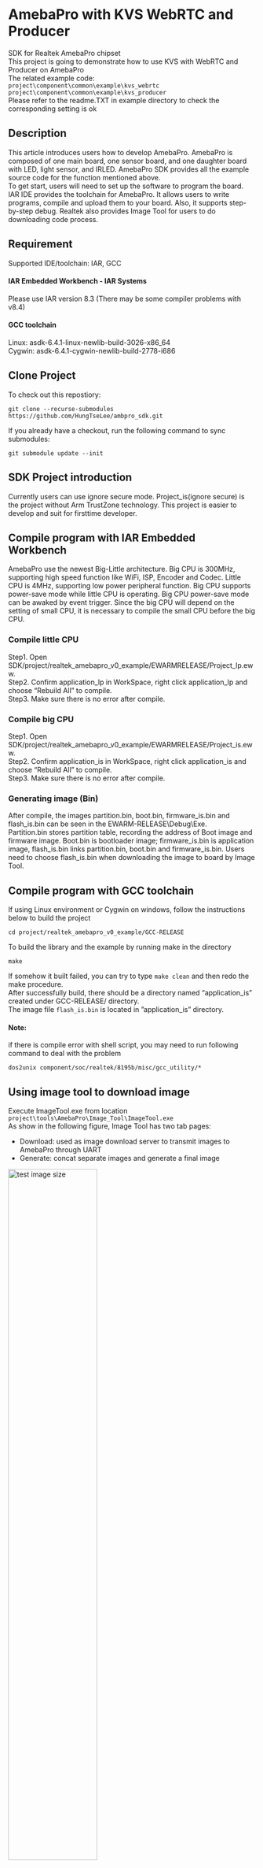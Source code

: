 ﻿# AmebaPro with KVS WebRTC and Producer
SDK for Realtek AmebaPro chipset  
This project is going to demonstrate how to use KVS with WebRTC and Producer on AmebaPro  
The related example code:  
`project\component\common\example\kvs_webrtc`  
`project\component\common\example\kvs_producer`  
Please refer to the readme.TXT in example directory to check the corresponding setting is ok  

## Description
This article introduces users how to develop AmebaPro. AmebaPro is composed of one main board, one sensor board, and one daughter board with LED, light sensor, and IRLED. AmebaPro SDK provides all the example source code for the function mentioned above.  
To get start, users will need to set up the software to program the board.  
IAR IDE provides the toolchain for AmebaPro. It allows users to write programs, compile and upload them to your board. Also, it supports step-by-step debug. Realtek also provides Image Tool for users to do downloading code process.  

## Requirement
Supported IDE/toolchain: IAR, GCC
#### IAR Embedded Workbench - IAR Systems  
Please use IAR version 8.3 (There may be some compiler problems with v8.4)  
#### GCC toolchain
Linux: asdk-6.4.1-linux-newlib-build-3026-x86_64  
Cygwin: asdk-6.4.1-cygwin-newlib-build-2778-i686  

## Clone Project  
To check out this repostiory:

```
git clone --recurse-submodules https://github.com/HungTseLee/ambpro_sdk.git
```

If you already have a checkout, run the following command to sync submodules:

```
git submodule update --init
```

## SDK Project introduction
Currently users can use ignore secure mode. Project_is(ignore secure) is the project without Arm TrustZone technology. This project is easier to develop and suit for firsttime developer.  

## Compile program with IAR Embedded Workbench
AmebaPro use the newest Big-Little architecture. Big CPU is 300MHz, supporting high speed function like WiFi, ISP, Encoder and Codec. Little CPU is 4MHz, supporting low power peripheral function. Big CPU supports power-save mode while little CPU is operating. Big CPU power-save mode can be awaked by event trigger. Since the big CPU will depend on the setting of small CPU, it is necessary to compile the small CPU before the big CPU.  

### Compile little CPU
Step1. Open SDK/project/realtek_amebapro_v0_example/EWARMRELEASE/Project_lp.eww.  
Step2. Confirm application_lp in WorkSpace, right click application_lp and choose “Rebuild All” to compile.  
Step3. Make sure there is no error after compile.  

### Compile big CPU
Step1. Open SDK/project/realtek_amebapro_v0_example/EWARMRELEASE/Project_is.eww.  
Step2. Confirm application_is in WorkSpace, right click application_is and choose “Rebuild All” to compile.  
Step3. Make sure there is no error after compile.  

### Generating image (Bin)
After compile, the images partition.bin, boot.bin, firmware_is.bin and flash_is.bin can be seen in the EWARM-RELEASE\Debug\Exe.  
Partition.bin stores partition table, recording the address of Boot image and firmware image. Boot.bin is bootloader image; firmware_is.bin is application image, flash_is.bin links partition.bin, boot.bin and firmware_is.bin. Users need to choose flash_is.bin when downloading the image to board by Image Tool.  

## Compile program with GCC toolchain  
If using Linux environment or Cygwin on windows, follow the instructions below to build the project  
```
cd project/realtek_amebapro_v0_example/GCC-RELEASE  
```
To build the library and the example by running make in the directory
```
make
```
If somehow it built failed, you can try to type `make clean` and then redo the make procedure.  
After successfully build, there should be a directory named “application_is” created under GCC-RELEASE/ directory.  
The image file `flash_is.bin` is located in ”application_is” directory.  
#### Note:
if there is compile error with shell script, you may need to run following command to deal with the problem  
```
dos2unix component/soc/realtek/8195b/misc/gcc_utility/*
```

## Using image tool to download image
Execute ImageTool.exe from location `project\tools\AmebaPro\Image_Tool\ImageTool.exe`  
As show in the following figure, Image Tool has two tab pages:  
* Download: used as image download server to transmit images to AmebaPro through UART  
* Generate: concat separate images and generate a final image  

<img align="center" src="photo/image_tool_1.png" alt="test image size" height="60%" width="60%"><br> 
<img align="center" src="photo/hardware_setting.png" alt="test image size" height="60%" width="60%"><br> 
<img align="center" src="photo/FT232_connection.png" alt="test image size" height="60%" width="60%"><br>
 
Image tool use UART to transmit image to AmebaPro board. Before performing image download function, AmebaPro need to enter UART_DOWNLOAD mode first. Please follow below steps to get AmebaPro into UART_DOWNLOAD mode:  

<img align="center" src="photo/download_mode.png" alt="test image size" height="60%" width="60%"><br> 

Step1: Connect LOGUART with FT pin by jumper cap.  
Step2: Connect USB->UART to PC by using micro-USB wire.  
Step3: Switch “1” to ON from SW7(2V0、2V1) or Switch “2” to ON from SW7(1V0)  
Step4: Push reset button.  

<img align="center" src="photo/flash_download.png" alt="test image size" height="60%" width="60%"><br> 

To download image through Image Tool, device need to enter UART_DOWNLOAD mode first.  
Steps to download flash are as following:  

Step1: Application will scan available UART ports. Please choose correct UART port. Please close other UART connection for the target UART port.  
Step2: Choose desired baud rate between computer and AmebaPro.  
Step3: Choose target flash binary image file “flash_xx.bin”  
Step4: Check Mode is “1. Program flash”  
Step5: Click “Download”  
Step6: Progress will be shown on progress bar and result will be shown after download finish.  

## Using JTAG/SWD to debug
JTAG/SWD is a universal standard for chip internal test. The external JTAG interface has four mandatory pins, TCK, TMS, TDI, and TDO, and an optional reset, nTRST. JTAG-DP and SW-DP also require a separate power-on reset, nPOTRST. The external SWD interface requires two pins: bidirectional SWDIO signal and a clock, SWCLK, which can be input or output from the device.  

## How to use example source code
### Application example source
The examples for AmebaPro application is the SDK/common/example file. All the example provide related files including .c,.h, and readme. The readme file explains how to compile and important parameter.  
After opening IAR, the first step is adding example source code(.c) into application_is -> utilities -> example(right click example and choose Add -> Add Files or drag-and-drop the file into it ).  
After adding example code, user should use platform_opts.h to switch on the example. For example, if users are going to use KVS WebRTC, compile flag CONFIG_EXAMPLE_KVS_WEBRTC should be set to 1, which means  
`#define CONFIG_EXAMPLE_KVS_WEBRTC 1`  
In platform_opts.h so that the example function in example_entry will execute. After this procedure, rebuild application_is project to execute the example.  

### Peripheral example source
Peripheral example source can help us utilize peripheral function. Peripheral example source code locates in SDK/project/realtek_amebapro_v0_example/example_sources.  
There are main.c and readme.txt in each example file. The main.c in the example should be used to replace original main.c( in SDK/project/realtek_amebapro_v0_example/src).  
The readme file explains how to compile and important parameter. After that, rebuild application_is project to execute the Peripheral example.  

## Rebuild the library and compile the application project again  
If the source codes in library are modified, the corresponding library should be rebuild.  

<img align="center" src="photo/library.png" alt="test image size" height="40%" width="40%"><br> 

Then, go back to application_is project and "Make" again, the updated library can then be linked.

<img align="center" src="photo/library_update.png" alt="test image size" height="40%" width="40%"><br> 

## Add independent and additional include directories to specific example   
The additional include directories of KVS with WebRTC example is temporarily independent.
You can add additional include path by right clicking `kvs_webrtc` and choosing `options` --> `C/C++Compiler` --> `Preprocessor`  

<img align="center" src="photo/example_include_path.png" alt="test image size" height="40%" width="40%"><br>  

## Set Up an AWS Account and Create an Administrator  
Please refer AWS official instruction to get **Access key ID** and **Secret access key**  
https://docs.aws.amazon.com/kinesisvideostreams-webrtc-dg/latest/devguide/gs-account.html  

Aftering getting the key, enter your key and sinaling channel name in the following file `example_kvs_webrtc.h`  
```
#define KVS_WEBRTC_ACCESS_KEY   "XXXXXXXX"  
#define KVS_WEBRTC_SECRET_KEY   "XXXXXXXX"  
#define KVS_WEBRTC_CHANNEL_NAME "XXXXXXXX"  
```
Make application_is project again, make sure your key can be used on amebapro.  
## Put the CA file in SD card  
There is a `cert.pem` file in `lib_amazon\amazon-kinesis-video-streams-webrtc-sdk-c\certs`  
Please copy it to your SD card.  

## Running WebRTC Test Page Locally  
Refer the link from **AWS labs**, using the WebRTC SDK Test Page to validate the demo  
https://github.com/ycyang1229/amazon-kinesis-video-streams-webrtc-sdk-js/tree/test4porting  
you have to clone the above project and follow the step in **Development** part to run the test page  

